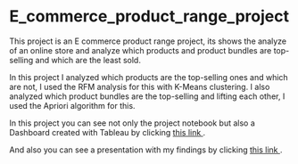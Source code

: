 # E_commerce_product_range_project
This project is an E commerce product range project, its shows the analyze of an online store and analyze which products and product bundles are top-selling and which are the least sold.

In this project I analyzed which products are the top-selling ones and which are not, I used the RFM analysis for this with K-Means clustering.
I also analyzed which product bundles are the top-selling and lifting each other, I used the Apriori algorithm for this.

In this project you can see not only the project notebook but also a Dashboard created with Tableau by clicking <a href="https://public.tableau.com/views/DashforE-Commerceproject/Dashboard1?:language=en-US&publish=yes&:display_count=n&:origin=viz_share_link"> this link <a/>.
  
And also you can see a presentation with my findings by clicking <a href="https://drive.google.com/file/d/1BNuHC6eUjEViJeffg2TbTzGaxCKXEtsF/view?usp=sharing"> this link <a/>.

